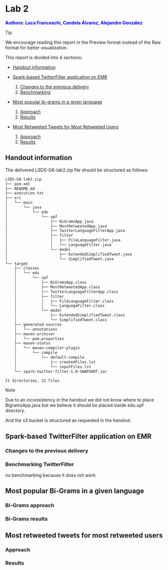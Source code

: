 # Lab 2
<font color="blue"><b>Authors: Luca Franceschi, Candela Álvarez, Alejandro González</b></font>

> [!TIP]
> We encourage reading this report in the Preview format instead of the Raw format for better visualization.

This report is divided into 4 sections:

- [Handout information](#handout-information)

- [Spark-based TwitterFilter application on EMR](#spark-based-twitterfilter-application-on-emr)
    1. [Changes to the previous delivery](#changes-to-the-previous-delivery)
    2. [Benchmarking](#benchmarking-twitterfilter)

- [Most popular bi-grams in a given language](#most-popular-bi-grams-in-a-given-language)
    1. [Approach](#bi-grams-approach)
    2. [Results](#bi-grams-results)

- [Most Retweeted Tweets for Most Retweeted Users](#most-retweeted-tweets-for-most-retweeted-users)
    1. [Approach](#approach)
    2. [Results](#results)

## Handout information

The delivered LSDS-G8-lab2.zip file should be structured as follows:

```bash
LSDS-G8-lab2.zip
├── pom.xml
├── README.md
├── execution.txt
├── src
│   └── main
│       └── java
│           └── edu
│               └── upf
│                   ├── BiGramsApp.java
│                   ├── MostRetweetedApp.java
│                   ├── TwitterLanguageFilterApp.java
│                   ├── filter
│                   │   ├── FileLanguageFilter.java
│                   │   └── LanguageFilter.java
│                   └── model
│                       ├── ExtendedSimplifiedTweet.java
│                       └── SimplifiedTweet.java
└── target
    ├── classes
    │   └── edu
    │       └── upf
    │           ├── BiGramsApp.class
    │           ├── MostRetweetedApp.class
    │           ├── TwitterLanguageFilterApp.class
    │           ├── filter
    │           │   ├── FileLanguageFilter.class
    │           │   └── LanguageFilter.class
    │           └── model
    │               ├── ExtendedSimplifiedTweet.class
    │               └── SimplifiedTweet.class
    ├── generated-sources
    │   └── annotations
    ├── maven-archiver
    │   └── pom.properties
    ├── maven-status
    │   └── maven-compiler-plugin
    │       └── compile
    │           └── default-compile
    │               ├── createdFiles.lst
    │               └── inputFiles.lst
    └── spark-twitter-filter-1.0-SNAPSHOT.jar

21 directories, 21 files
```

> [!NOTE]
> Due to an inconsistency in the handout we did not know where to place BigramsApp.java but we believe it should be placed inside edu.upf directory.

And the s3 bucket is structured as requested in the handout.

## Spark-based TwitterFilter application on EMR

### Changes to the previous delivery

### Benchmarking TwitterFilter
no benchmarking because it does not work

## Most popular Bi-Grams in a given language

### Bi-Grams approach

### Bi-Grams results

## Most retweeted tweets for most retweeted users

### Approach

### Results